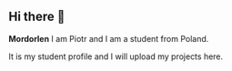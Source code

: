 ## Hi there 👋


**Mordorlen** I am Piotr and I am a student from Poland.

It is my student profile and I will upload my projects here.


